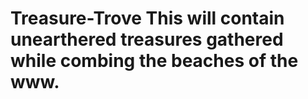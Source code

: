 # Treasure-Trove  This will contain unearthered treasures gathered while combing the beaches of the www.
